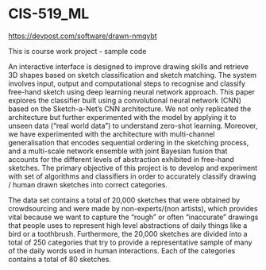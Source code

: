 # CIS-519_ML

https://devpost.com/software/drawn-nmqybt


This is course work project - sample code 

An interactive interface is designed to improve drawing skills and retrieve 3D shapes based
on sketch classification and sketch matching. The system involves input, output and
computational steps to recognise and classify free-hand sketch using deep learning neural
network approach. This paper explores the classifier built using a convolutional neural
network (CNN) based on the Sketch-a-Net’s CNN architecture. We not only replicated the
architecture but further experimented with the model by applying it to unseen data (“real
world data”) to understand zero-shot learning. Moreover, we have experimented with the
architecture with multi-channel generalisation that encodes sequential ordering in the
sketching process, and a multi-scale network ensemble with joint Bayesian fusion that
accounts for the different levels of abstraction exhibited in free-hand sketches. The primary
objective of this project is to develop and experiment with set of algorithms and classifiers in
order to accurately classify drawing / human drawn sketches into correct categories.


The data set contains a total of 20,000 sketches that were obtained by crowdsourcing and were
made by non-experts/(non artists), which provides vital because we want to capture the
“rough” or often “inaccurate” drawings that people uses to represent high level abstractions of
daily things like a bird or a toothbrush. Furthermore, the 20,000 sketches are divided into a total
of 250 categories that try to provide a representative sample of many of the daily words used in
human interactions. Each of the categories contains a total of 80 sketches.
